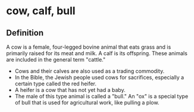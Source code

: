 # cow, calf, bull

## Definition

A cow is a female, four-legged bovine animal that eats grass and is primarily raised for its meat and milk. A calf is its offspring. These animals are included in the general term "cattle."

* Cows and their calves are also used as a trading commodity.
* In the Bible, the Jewish people used cows for sacrifices, especially a certain type called the red heifer.
* A heifer is a cow that has not yet had a baby.
* The male of this type animal is called a "bull." An "ox" is a special type of bull that is used for agricultural work, like pulling a plow.